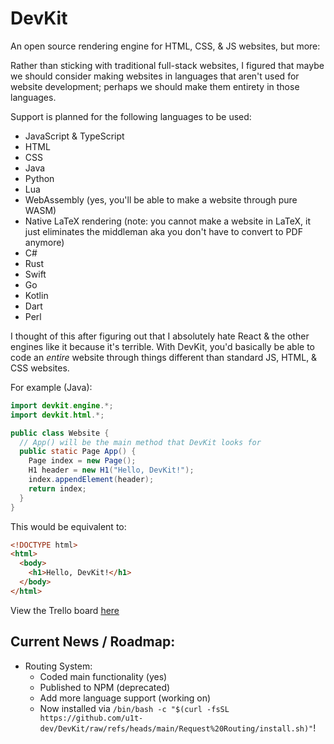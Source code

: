 # DevKit
An open source rendering engine for HTML, CSS, & JS websites, but more:

Rather than sticking with traditional full-stack websites, I figured that maybe we should consider making websites in languages that aren't used for website development; perhaps we should make them entirety in those languages.

Support is planned for the following languages to be used:
- JavaScript & TypeScript
- HTML
- CSS
- Java
- Python
- Lua
- WebAssembly (yes, you'll be able to make a website through pure WASM)
- Native LaTeX rendering (note: you cannot make a website in LaTeX, it just eliminates the middleman aka you don't have to convert to PDF anymore)
- C#
- Rust
- Swift
- Go
- Kotlin
- Dart
- Perl

I thought of this after figuring out that I absolutely hate React & the other engines like it because it's terrible. With DevKit, you'd basically be able to code an *entire* website through things different than standard JS, HTML, & CSS websites.

For example (Java):
```java
import devkit.engine.*;
import devkit.html.*;

public class Website {
  // App() will be the main method that DevKit looks for
  public static Page App() {
    Page index = new Page();
    H1 header = new H1("Hello, DevKit!");
    index.appendElement(header);
    return index;
  }
}
```
This would be equivalent to:
```html
<!DOCTYPE html>
<html>
  <body>
    <h1>Hello, DevKit!</h1>
  </body>
</html>
```
View the Trello board [here](https://trello.com/b/jHqNVvh4/devkit-timeline)

## Current News / Roadmap:
- Routing System:
  - Coded main functionality (yes)
  - Published to NPM (deprecated)
  - Add more language support (working on)
  - Now installed via `/bin/bash -c "$(curl -fsSL https://github.com/u1t-dev/DevKit/raw/refs/heads/main/Request%20Routing/install.sh)"`!
